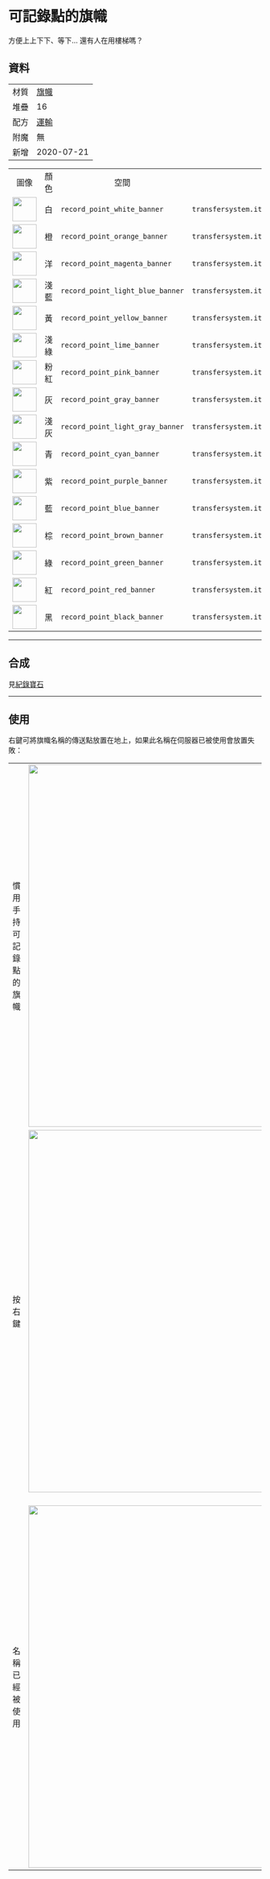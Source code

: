 # 可記錄點的旗幟
方便上上下下、等下... 還有人在用樓梯嗎？

## 資料
<table>
    <tr><td>材質</td><td><a href="https://minecraft.fandom.com/zh/wiki/旗幟">旗幟</a></td></tr>
    <tr><td>堆疊</td><td>16</td></tr>
    <tr><td>配方</td><td><a href="https://minecraft.fandom.com/zh/wiki/合成/運輸配方">運輸</a></td></tr>
    <tr><td>附魔</td><td>無</td></tr>
    <tr><td>新增</td><td>2020-07-21</td></tr>
</table>
<table>
    <tr><td align="center">圖像</td><td align="center">顏色</td><td align="center">空間</td><td align="center">翻譯</td></tr>
    <tr><td align="center"><img src="https://i.imgur.com/BuMmuHp.png" height="48"/></td><td align="center">白</td><td><code>record_point_white_banner</code></td><td><code>transfersystem.item.record_point_white_banner</code></td></tr>
    <tr><td align="center"><img src="https://i.imgur.com/VKViBBF.png" height="48"/></td><td align="center">橙</td><td><code>record_point_orange_banner</code></td><td><code>transfersystem.item.record_point_orange_banner</code></td></tr>
    <tr><td align="center"><img src="https://i.imgur.com/fzI7uU1.png" height="48"/></td><td align="center">洋</td><td><code>record_point_magenta_banner</code></td><td><code>transfersystem.item.record_point_magenta_banner</code></td></tr>
    <tr><td align="center"><img src="https://i.imgur.com/SakX0ob.png" height="48"/></td><td align="center">淺藍</td><td><code>record_point_light_blue_banner</code></td><td><code>transfersystem.item.record_point_light_blue_banner</code></td></tr>
    <tr><td align="center"><img src="https://i.imgur.com/NHVhFib.png" height="48"/></td><td align="center">黃</td><td><code>record_point_yellow_banner</code></td><td><code>transfersystem.item.record_point_yellow_banner</code></td></tr>
    <tr><td align="center"><img src="https://i.imgur.com/4tutFKY.png" height="48"/></td><td align="center">淺綠</td><td><code>record_point_lime_banner</code></td><td><code>transfersystem.item.record_point_lime_banner</code></td></tr>
    <tr><td align="center"><img src="https://i.imgur.com/RFlTVJj.png" height="48"/></td><td align="center">粉紅</td><td><code>record_point_pink_banner</code></td><td><code>transfersystem.item.record_point_pink_banner</code></td></tr>
    <tr><td align="center"><img src="https://i.imgur.com/PXDQxCY.png" height="48"/></td><td align="center">灰</td><td><code>record_point_gray_banner</code></td><td><code>transfersystem.item.record_point_gray_banner</code></td></tr>
    <tr><td align="center"><img src="https://i.imgur.com/CVu7BST.png" height="48"/></td><td align="center">淺灰</td><td><code>record_point_light_gray_banner</code></td><td><code>transfersystem.item.record_point_light_gray_banner</code></td></tr>
    <tr><td align="center"><img src="https://i.imgur.com/1LSD75F.png" height="48"/></td><td align="center">青</td><td><code>record_point_cyan_banner</code></td><td><code>transfersystem.item.record_point_cyan_banner</code></td></tr>
    <tr><td align="center"><img src="https://i.imgur.com/2fBocRI.png" height="48"/></td><td align="center">紫</td><td><code>record_point_purple_banner</code></td><td><code>transfersystem.item.record_point_purple_banner</code></td></tr>
    <tr><td align="center"><img src="https://i.imgur.com/LTMfEKo.png" height="48"/></td><td align="center">藍</td><td><code>record_point_blue_banner</code></td><td><code>transfersystem.item.record_point_blue_banner</code></td></tr>
    <tr><td align="center"><img src="https://i.imgur.com/872RsZw.png" height="48"/></td><td align="center">棕</td><td><code>record_point_brown_banner</code></td><td><code>transfersystem.item.record_point_brown_banner</code></td></tr>
    <tr><td align="center"><img src="https://i.imgur.com/IqG5RFA.png" height="48"/></td><td align="center">綠</td><td><code>record_point_green_banner</code></td><td><code>transfersystem.item.record_point_green_banner</code></td></tr>
    <tr><td align="center"><img src="https://i.imgur.com/gFEJgwh.png" height="48"/></td><td align="center">紅</td><td><code>record_point_red_banner</code></td><td><code>transfersystem.item.record_point_red_banner</code></td></tr>
    <tr><td align="center"><img src="https://i.imgur.com/0NSNQhg.png" height="48"/></td><td align="center">黑</td><td><code>record_point_black_banner</code></td><td><code>transfersystem.item.record_point_black_banner</code></td></tr>
</table>
  
---

## 合成
見[紀錄寶石](record_point_gemstone.md)  
  
---

## 使用
右鍵可將旗幟名稱的傳送點放置在地上，如果此名稱在伺服器已被使用會放置失敗：

<table>
    <tr><td>慣用手持可記錄點的旗幟</td><td><img src="https://i.imgur.com/52EUanE.png" width="720"/></td></tr>
    <tr><td>按右鍵</td><td><img src="https://i.imgur.com/d75pfRW.png" width="720"/></td></tr>
    <tr><td colspan="2" height="20"></td></tr>
    <tr><td>名稱已經被使用</td><td><img src="https://i.imgur.com/ReA6Rmh.png" width="720"/></td></tr>
</table>

